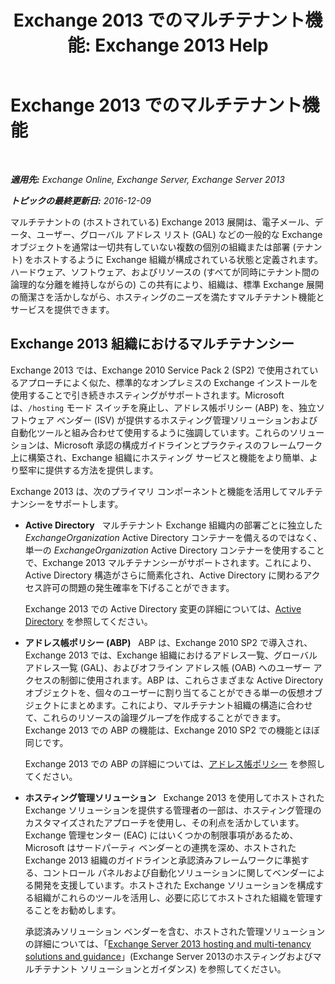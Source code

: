 ﻿---
title: 'Exchange 2013 でのマルチテナント機能: Exchange 2013 Help'
TOCTitle: Exchange 2013 でのマルチテナント機能
ms:assetid: df09257d-dd98-4f59-b830-1818cedda15c
ms:mtpsurl: https://technet.microsoft.com/ja-jp/library/JJ862352(v=EXCHG.150)
ms:contentKeyID: 50555886
ms.date: 04/24/2018
mtps_version: v=EXCHG.150
ms.translationtype: HT
---

# Exchange 2013 でのマルチテナント機能

 

_**適用先:** Exchange Online, Exchange Server, Exchange Server 2013_

_**トピックの最終更新日:** 2016-12-09_

マルチテナントの (ホストされている) Exchange 2013 展開は、電子メール、データ、ユーザー、グローバル アドレス リスト (GAL) などの一般的な Exchange オブジェクトを通常は一切共有していない複数の個別の組織または部署 (テナント) をホストするように Exchange 組織が構成されている状態と定義されます。ハードウェア、ソフトウェア、およびリソースの (すべてが同時にテナント間の論理的な分離を維持しながらの) この共有により、組織は、標準 Exchange 展開の簡潔さを活かしながら、ホスティングのニーズを満たすマルチテナント機能とサービスを提供できます。

## Exchange 2013 組織におけるマルチテナンシー

Exchange 2013 では、Exchange 2010 Service Pack 2 (SP2) で使用されているアプローチによく似た、標準的なオンプレミスの Exchange インストールを使用することで引き続きホスティングがサポートされます。Microsoft は、`/hosting` モード スイッチを廃止し、アドレス帳ポリシー (ABP) を、独立ソフトウェア ベンダー (ISV) が提供するホスティング管理ソリューションおよび自動化ツールと組み合わせて使用するように強調しています。これらのソリューションは、Microsoft 承認の構成ガイドラインとプラクティスのフレームワーク上に構築され、Exchange 組織にホスティング サービスと機能をより簡単、より堅牢に提供する方法を提供します。

Exchange 2013 は、次のプライマリ コンポーネントと機能を活用してマルチテナンシーをサポートします。

  - **Active Directory**   マルチテナント Exchange 組織内の部署ごとに独立した *ExchangeOrganization* Active Directory コンテナーを備えるのではなく、単一の *ExchangeOrganization* Active Directory コンテナーを使用することで、Exchange 2013 マルチテナンシーがサポートされます。これにより、Active Directory 構造がさらに簡素化され、Active Directory に関わるアクセス許可の問題の発生確率を下げることができます。
    
    Exchange 2013 での Active Directory 変更の詳細については、[Active Directory](active-directory-exchange-2013-help.md) を参照してください。

  - **アドレス帳ポリシー (ABP)**   ABP は、Exchange 2010 SP2 で導入され、Exchange 2013 では、Exchange 組織におけるアドレス一覧、グローバル アドレス一覧 (GAL)、およびオフライン アドレス帳 (OAB) へのユーザー アクセスの制御に使用されます。ABP は、これらさまざまな Active Directory オブジェクトを、個々のユーザーに割り当てることができる単一の仮想オブジェクトにまとめます。これにより、マルチテナント組織の構造に合わせて、これらのリソースの論理グループを作成することができます。Exchange 2013 での ABP の機能は、Exchange 2010 SP2 での機能とほぼ同じです。
    
    Exchange 2013 での ABP の詳細については、[アドレス帳ポリシー](https://docs.microsoft.com/ja-jp/exchange/address-books/address-book-policies/address-book-policies) を参照してください。

  - **ホスティング管理ソリューション**   Exchange 2013 を使用してホストされた Exchange ソリューションを提供する管理者の一部は、ホスティング管理のカスタマイズされたアプローチを使用し、その利点を活かしています。Exchange 管理センター (EAC) にはいくつかの制限事項があるため、Microsoft はサードパーティ ベンダーとの連携を深め、ホストされた Exchange 2013 組織のガイドラインと承認済みフレームワークに準拠する、コントロール パネルおよび自動化ソリューションに関してベンダーによる開発を支援しています。ホストされた Exchange ソリューションを構成する組織がこれらのツールを活用し、必要に応じてホストされた組織を管理することをお勧めします。
    
    承認済みソリューション ベンダーを含む、ホストされた管理ソリューションの詳細については、「[Exchange Server 2013 hosting and multi-tenancy solutions and guidance](https://go.microsoft.com/fwlink/?linkid=275036)」(Exchange Server 2013のホスティングおよびマルチテナント ソリューションとガイダンス) を参照してください。


